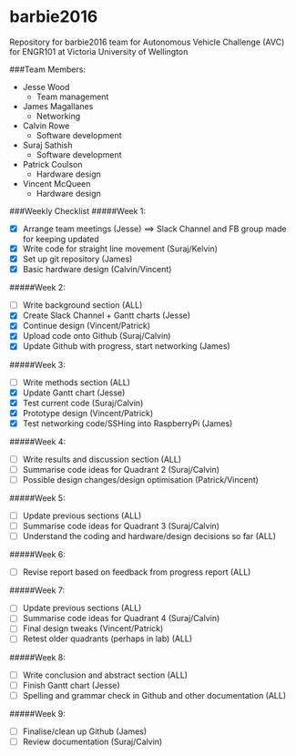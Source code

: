 # barbie2016
Repository for barbie2016 team for Autonomous Vehicle Challenge (AVC) for ENGR101 at Victoria University of Wellington 

###Team Members:
- Jesse Wood 
    - Team management   
- James Magallanes
    - Networking
- Calvin Rowe
    - Software development
- Suraj Sathish 
    - Software development
- Patrick Coulson 
    - Hardware design
- Vincent McQueen
    - Hardware design

  

###Weekly Checklist
#####Week 1:
- [x] Arrange team meetings (Jesse) ==> Slack Channel and FB group made for keeping updated
- [x] Write code for straight line movement (Suraj/Kelvin)
- [x] Set up git repository (James)
- [x] Basic hardware design (Calvin/Vincent)

#####Week 2:
- [ ] Write background section (ALL)
- [x] Create Slack Channel + Gantt charts (Jesse)
- [x] Continue design (Vincent/Patrick)
- [x] Upload code onto Github (Suraj/Calvin)
- [x] Update Github with progress, start networking (James)

#####Week 3:
- [ ] Write methods section (ALL)
- [x] Update Gantt chart (Jesse)
- [x] Test current code (Suraj/Calvin)
- [x] Prototype design (Vincent/Patrick)
- [x] Test networking code/SSHing into RaspberryPi (James)

#####Week 4:
- [ ] Write results and discussion section (ALL)
- [ ] Summarise code ideas for Quadrant 2 (Suraj/Calvin)
- [ ] Possible design changes/design optimisation (Patrick/Vincent)

#####Week 5:
- [ ] Update previous sections (ALL)
- [ ] Summarise code ideas for Quadrant 3 (Suraj/Calvin)
- [ ] Understand the coding and hardware/design decisions so far (ALL)

#####Week 6:
- [ ] Revise report based on feedback from progress report (ALL)

#####Week 7:
- [ ] Update previous sections (ALL)
- [ ] Summarise code ideas for Quadrant 4 (Suraj/Calvin)
- [ ] Final design tweaks (Vincent/Patrick)
- [ ] Retest older quadrants (perhaps in lab) (ALL)

#####Week 8:
- [ ] Write conclusion and abstract section (ALL)
- [ ] Finish Gantt chart (Jesse)
- [ ] Spelling and grammar check in Github and other documentation (ALL)

#####Week 9:
- [ ] Finalise/clean up Github (James)
- [ ] Review documentation (Suraj/Calvin)
